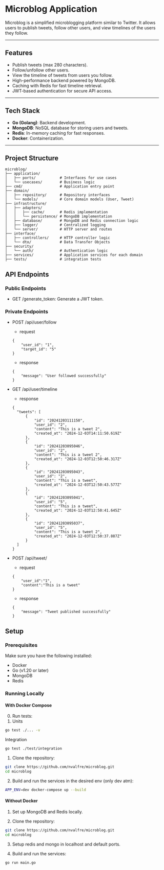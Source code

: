 # Microblog Application
Microblog is a simplified microblogging platform similar to Twitter. It allows users to publish tweets, follow other users, and view timelines of the users they follow.

---

## Features

 - Publish tweets (max 280 characters).
 - Follow/unfollow other users.
 - View the timeline of tweets from users you follow.
 - High-performance backend powered by MongoDB.
 - Caching with Redis for fast timeline retrieval.
 - JWT-based authentication for secure API access.

---

## Tech Stack

- **Go (Golang)**: Backend development.
- **MongoDB**: NoSQL database for storing users and tweets.
- **Redis**: In-memory caching for fast responses.
- **Docker**: Containerization.

---

## Project Structure

```plaintext
microblog/
├── application/
│   ├── ports/           # Interfaces for use cases
│   └── usecases/        # Business logic
├── cmd/                 # Application entry point
├── domain/
│   ├── repository/      # Repository interfaces
│   └── models/          # Core domain models (User, Tweet)
├── infrastructure/
│   ├── adapters/
│   │   ├── cache/       # Redis implementation
│   │   └── persistence/ # MongoDB implementation
│   ├── database/        # MongoDB and Redis connection logic
│   ├── logger/          # Centralized logging
│   └── server/          # HTTP server and routes
├── interface/
│   ├── controllers/     # HTTP controller logic
│   └── dto/             # Data Transfer Objects
├── security/
│   └── auth/            # Authentication logic
├── services/            # Application services for each domain
├── tests/               # integration tests
```

## API Endpoints
### Public Endpoints
- GET /generate_token: Generate a JWT token.
### Private Endpoints
- POST	/api/user/follow
    - request
    ```
    {
        "user_id": "1",
        "target_id": "5"
    }
    ```
  
    - response
    ```
    {
        "message": "User followed successfully"
    }
    ```
  
- GET	/api/user/timeline
  - response
  ```
  {
    "tweets": [
        {
            "id": "20241203111150",
            "user_id": "2",
            "content": "This is a tweet 2",
            "created_at": "2024-12-03T14:11:50.619Z"
        },
        {
            "id": "20241203095046",
            "user_id": "2",
            "content": "This is a tweet 2",
            "created_at": "2024-12-03T12:50:46.317Z"
        },
        {
            "id": "20241203095043",
            "user_id": "2",
            "content": "This is a tweet",
            "created_at": "2024-12-03T12:50:43.577Z"
        },
        {
            "id": "20241203095041",
            "user_id": "5",
            "content": "This is a tweet",
            "created_at": "2024-12-03T12:50:41.645Z"
        },
        {
            "id": "20241203095037",
            "user_id": "5",
            "content": "This is a tweet 2",
            "created_at": "2024-12-03T12:50:37.887Z"
        }
    ]
  }
  ```
  
- POST	/api/tweet/
    - request
    ```
    {
        "user_id":"1",
        "content":"This is a tweet"
    }
    ```
  
    - response
    ```
    {
        "message": "Tweet published successfully"
    }
    ```

## Setup

### Prerequisites

Make sure you have the following installed:
 - Docker
 - Go (v1.20 or later)
 - MongoDB
 - Redis

### Running Locally

#### With Docker Compose

0.	Run tests:
1. Units
```bash
go test ./... -v
```
Integration
```bash
go test ./test/integration
```

1.	Clone the repository:
```bash
git clone https://github.com/nvalfre/microblog.git
cd microblog
```

2.	Build and run the services in the desired env (only dev atm):
```bash
APP_ENV=dev docker-compose up --build 
```

#### Without Docker

1.	Set up MongoDB and Redis locally.

2.	Clone the repository:
```bash
git clone https://github.com/nvalfre/microblog.git
cd microblog
```

3. Setup redis and mongo in localhost and default ports.

4. Build and run the services:
```bash
go run main.go
```


